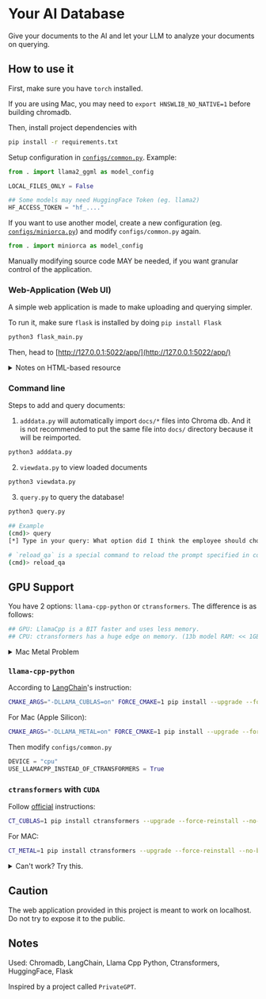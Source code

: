 # Your AI Database
Give your documents to the AI and let your LLM to analyze your documents on querying.

## How to use it
First, make sure you have `torch` installed. 

If you are using Mac, you may need to `export HNSWLIB_NO_NATIVE=1` before building chromadb.

Then, install project dependencies with 
```sh
pip install -r requirements.txt
```

Setup configuration in [`configs/common.py`](configs/common.py). Example:
```py
from . import llama2_ggml as model_config

LOCAL_FILES_ONLY = False

## Some models may need HuggingFace Token (eg. llama2)
HF_ACCESS_TOKEN = "hf_...."
```

If you want to use another model, create a new configuration (eg. [`configs/miniorca.py`](configs/miniorca.py)) and modify `configs/common.py` again.
```py
from . import miniorca as model_config
```

Manually modifying source code MAY be needed, if you want granular control of the application.

### Web-Application (Web UI)
A simple web application is made to make uploading and querying simpler.

To run it, make sure `flask` is installed by doing `pip install Flask`
```sh
python3 flask_main.py
```

Then, head to [http://127.0.0.1:5022/app/](http://127.0.0.1:5022/app/)

<details>
<summary>Notes on HTML-based resource</summary>

For *url upload*, it purely downloads online resources. If the website is not server-side rendered, you get nothing out of the url. (eg. Reddit)

If you really want to grab the content of a webpage, you are recommended to save the page as `pdf` on a browser.
</details>

### Command line
Steps to add and query documents:

1. `adddata.py` will automatically import `docs/*` files into Chroma db. And it is not recommended to put the same file into `docs/` directory because it will be reimported.
```sh
python3 adddata.py
```

2. `viewdata.py` to view loaded documents
```sh
python3 viewdata.py
```

3. `query.py` to query the database!
```sh
python3 query.py

## Example
(cmd)> query
[*] Type in your query: What option did I think the employee should choose?

# `reload_qa` is a special command to reload the prompt specified in config.PROMPT_TEMPLATE
(cmd)> reload_qa
```

## GPU Support
You have 2 options: `llama-cpp-python` or `ctransformers`. The difference is as follows:
```py
## GPU: LlamaCpp is a BIT faster and uses less memory.
## CPU: ctransformers has a huge edge on memory. (13b model RAM: << 1GB)
```

<details>
<summary>Mac Metal Problem</summary>

When you encounter compilation problems while loading library `ggml-metal.metal`, like `Error: Use of undeclared identifier 'assert'`, `constant int64_t`, blah blah blah.

Try to upgrade your python. Currently, I am using `python 3.10.12` (upgrade with pyenv or whatever)
</details>

### `llama-cpp-python`
According to [LangChain](https://python.langchain.com/docs/integrations/llms/llamacpp)'s instruction:
```sh
CMAKE_ARGS="-DLLAMA_CUBLAS=on" FORCE_CMAKE=1 pip install --upgrade --force-reinstall llama-cpp-python --no-cache-dir
```

For Mac (Apple Silicon):
```sh
CMAKE_ARGS="-DLLAMA_METAL=on" FORCE_CMAKE=1 pip install --upgrade --force-reinstall llama-cpp-python --no-cache-dir
```

Then modify `configs/common.py`
```py
DEVICE = "cpu"
USE_LLAMACPP_INSTEAD_OF_CTRANSFORMERS = True
```

### `ctransformers` with `CUDA`
Follow [official](https://github.com/marella/ctransformers#gpu) instructions:
```sh
CT_CUBLAS=1 pip install ctransformers --upgrade --force-reinstall --no-binary ctransformers
```

For MAC:
```sh
CT_METAL=1 pip install ctransformers --upgrade --force-reinstall --no-binary ctransformers
```

<details>
<summary>Can't work? Try this.</summary>

You may have to set the path to `ctransformers.dll` or `ctransformers.so` if ctransformers still don't work.

If `pip install ctransformers` itself doesn't enable GPU support, you can directly download `.dll` or `.so` from creator's [GitHub](https://github.com/marella/ctransformers/tree/main/ctransformers/lib/cuda). And put the file into folder `.../Python39/Lib/site-packages/ctransformers/lib/cuda/` (create `lib/cuda` directory if needed)

Then modify `configs/common.py`:
```py
CTRANSFORMERS_CUDA_LIB = r"...\Python39\Lib\site-packages\ctransformers\lib\cuda\ctransformers"
```

Or use the following 2 provided functions.

For Windows (modify `configs/common.py`):
```py
from .utils.module_utils import getCTransformersCudaLib_Windows

DEVICE = "cuda"
CTRANSFORMERS_CUDA_LIB = getCTransformersCudaLib_Windows()
```

For unix (modify `configs/common.py`):
```py
from .utils.module_utils import getCTransformersCudaLib_Unix

DEVICE = "cuda"
CTRANSFORMERS_CUDA_LIB = getCTransformersCudaLib_Unix()
```
</details>

## Caution
The web application provided in this project is meant to work on localhost. 
Do not try to expose it to the public.

## Notes
Used: Chromadb, LangChain, Llama Cpp Python, Ctransformers, HuggingFace, Flask

Inspired by a project called `PrivateGPT`.